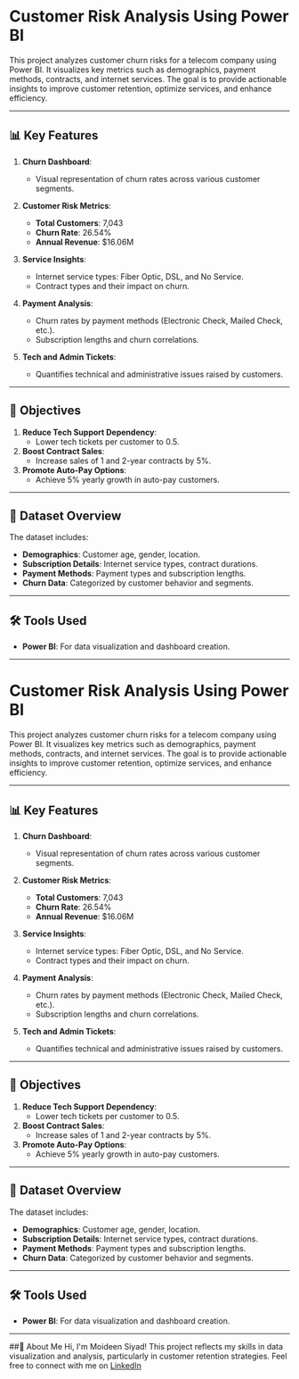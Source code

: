 # Customer Risk Analysis Using Power BI

This project analyzes customer churn risks for a telecom company using Power BI. It visualizes key metrics such as demographics, payment methods, contracts, and internet services. The goal is to provide actionable insights to improve customer retention, optimize services, and enhance efficiency.

---

## 📊 Key Features

1. **Churn Dashboard**:
   - Visual representation of churn rates across various customer segments.

2. **Customer Risk Metrics**:
   - **Total Customers**: 7,043
   - **Churn Rate**: 26.54%
   - **Annual Revenue**: $16.06M

3. **Service Insights**:
   - Internet service types: Fiber Optic, DSL, and No Service.
   - Contract types and their impact on churn.

4. **Payment Analysis**:
   - Churn rates by payment methods (Electronic Check, Mailed Check, etc.).
   - Subscription lengths and churn correlations.

5. **Tech and Admin Tickets**:
   - Quantifies technical and administrative issues raised by customers.

---

## 🎯 Objectives

1. **Reduce Tech Support Dependency**:
   - Lower tech tickets per customer to 0.5.
2. **Boost Contract Sales**:
   - Increase sales of 1 and 2-year contracts by 5%.
3. **Promote Auto-Pay Options**:
   - Achieve 5% yearly growth in auto-pay customers.

---

## 📁 Dataset Overview
The dataset includes:
- **Demographics**: Customer age, gender, location.
- **Subscription Details**: Internet service types, contract durations.
- **Payment Methods**: Payment types and subscription lengths.
- **Churn Data**: Categorized by customer behavior and segments.

---

## 🛠️ Tools Used
- **Power BI**: For data visualization and dashboard creation.

---
# Customer Risk Analysis Using Power BI

This project analyzes customer churn risks for a telecom company using Power BI. It visualizes key metrics such as demographics, payment methods, contracts, and internet services. The goal is to provide actionable insights to improve customer retention, optimize services, and enhance efficiency.

---

## 📊 Key Features

1. **Churn Dashboard**:
   - Visual representation of churn rates across various customer segments.

2. **Customer Risk Metrics**:
   - **Total Customers**: 7,043
   - **Churn Rate**: 26.54%
   - **Annual Revenue**: $16.06M

3. **Service Insights**:
   - Internet service types: Fiber Optic, DSL, and No Service.
   - Contract types and their impact on churn.

4. **Payment Analysis**:
   - Churn rates by payment methods (Electronic Check, Mailed Check, etc.).
   - Subscription lengths and churn correlations.

5. **Tech and Admin Tickets**:
   - Quantifies technical and administrative issues raised by customers.

---

## 🎯 Objectives

1. **Reduce Tech Support Dependency**:
   - Lower tech tickets per customer to 0.5.
2. **Boost Contract Sales**:
   - Increase sales of 1 and 2-year contracts by 5%.
3. **Promote Auto-Pay Options**:
   - Achieve 5% yearly growth in auto-pay customers.

---

## 📁 Dataset Overview
The dataset includes:
- **Demographics**: Customer age, gender, location.
- **Subscription Details**: Internet service types, contract durations.
- **Payment Methods**: Payment types and subscription lengths.
- **Churn Data**: Categorized by customer behavior and segments.

---

## 🛠️ Tools Used
- **Power BI**: For data visualization and dashboard creation.

---
##👤 About Me
Hi, I'm Moideen Siyad! This project reflects my skills in data visualization and analysis, particularly in customer retention strategies.
Feel free to connect with me on [LinkedIn](https://www.linkedin.com/in/moideen-siyad-a44649235/)

